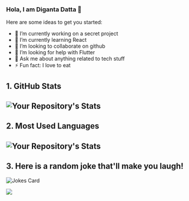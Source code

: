 ### Hola, I am Diganta Datta 👋

Here are some ideas to get you started:

- 🔭 I’m currently working on a secret project
- 🌱 I’m currently learning React
- 👯 I’m looking to collaborate on github
- 🤔 I’m looking for help with Flutter
- 💬 Ask me about anything related to tech stuff
- ⚡ Fun fact: I love to eat

## 1. GitHub Stats
![Your Repository's Stats](https://github-readme-stats.vercel.app/api?username=digantadatta&show_icons=true)
--------------------------------------------------------------------
## 2. Most Used Languages
![Your Repository's Stats](https://github-readme-stats.vercel.app/api/top-langs/?username=digantadatta&theme=blue-green)
--------------------------------------------------------------------
## 3. Here is a random joke that'll make you laugh!
![Jokes Card](https://readme-jokes.vercel.app/api)

<img src="https://komarev.com/ghpvc/?username=digantadatta"/>
